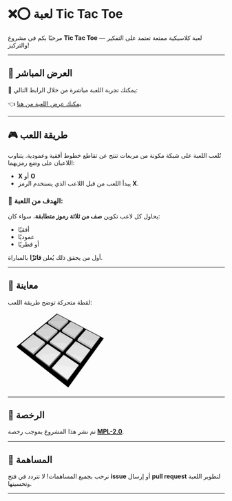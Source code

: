 # ❌⭕ لعبة Tic Tac Toe

مرحبًا بكم في مشروع **Tic Tac Toe** — لعبة كلاسيكية ممتعة تعتمد على التفكير والتركيز!

---

## 🔗 العرض المباشر

🎯 يمكنك تجربة اللعبة مباشرة من خلال الرابط التالي:

👈 [يمكنك عرض اللعبة من هنا](https://alostoura-official.github.io/Tic-Tac-Toe-X-O-Games/)

---

## 🎮 طريقة اللعب

تُلعب اللعبة على شبكة مكونة من مربعات تنتج عن تقاطع خطوط أفقية وعمودية. يتناوب اللاعبان على وضع رمزيهما:

- **X** أو **O**
- يبدأ اللعب من قبل اللاعب الذي يستخدم الرمز **X**.

### 🎯 الهدف من اللعبة:

يحاول كل لاعب تكوين **صف من ثلاثة رموز متطابقة**، سواء كان:

- أفقيًا
- عموديًا
- أو قطريًا

أول من يحقق ذلك يُعلن **فائزًا** بالمباراة.

---

## 📸 معاينة

لقطة متحركة توضح طريقة اللعب:

![preview](Tic_Tac_Toe.gif)

---

## 📝 الرخصة

تم نشر هذا المشروع بموجب رخصة **[MPL-2.0](https://opensource.org/licenses/MPL-2.0)**.

---

## 🙌 المساهمة

نرحب بجميع المساهمات! لا تتردد في فتح **issue** أو إرسال **pull request** لتطوير اللعبة وتحسينها.

---
